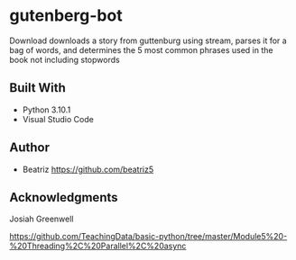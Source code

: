 # gutenberg-bot

Download downloads a story from guttenburg using stream, parses it for a bag of words, and determines the 5 most common phrases used in the book not including stopwords

## Built With

* Python 3.10.1
* Visual Studio Code

## Author

* Beatriz https://github.com/beatriz5

## Acknowledgments

Josiah Greenwell

https://github.com/TeachingData/basic-python/tree/master/Module5%20-%20Threading%2C%20Parallel%2C%20async
